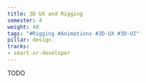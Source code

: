 ```yaml
---
title: 3D UX and Rigging
semester: 4
weight: 40
tags: "#Rigging #Animations #3D-UX #3D-UI"
pillar: design
tracks:
- smart-xr-developer
---
```


TODO
